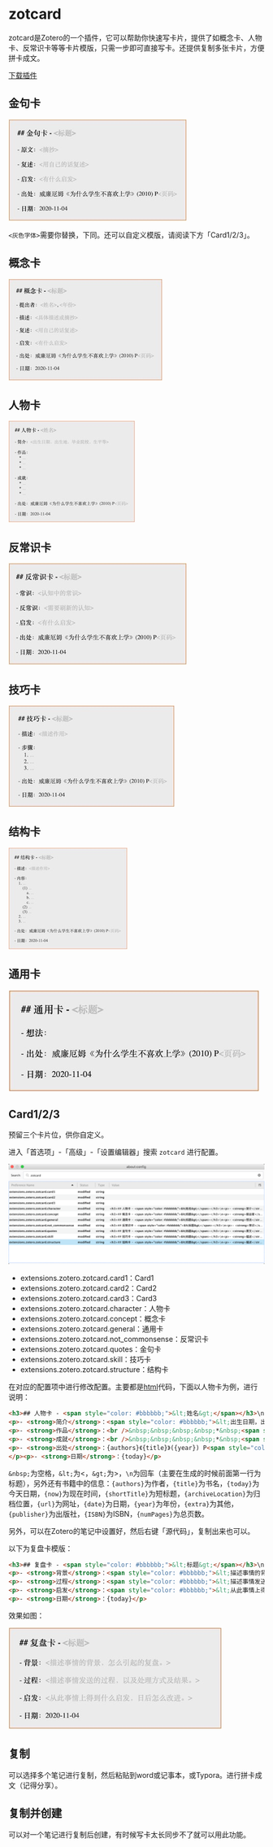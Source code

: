 # zotcard
zotcard是Zotero的一个插件，它可以帮助你快速写卡片，提供了如概念卡、人物卡、反常识卡等等卡片模版，只需一步即可直接写卡。还提供复制多张卡片，方便拼卡成文。

[下载插件](https://github.com/018/zotcard/releases)

## 金句卡

![金句卡](https://raw.githubusercontent.com/018/zotcard/main/image/quotes.jpeg)

`<灰色字体>`需要你替换，下同。还可以自定义模版，请阅读下方「Card1/2/3」。

## 概念卡

![概念卡](https://raw.githubusercontent.com/018/zotcard/main/image/concept.jpeg)

## 人物卡

![人物卡](https://raw.githubusercontent.com/018/zotcard/main/image/character.jpeg)

## 反常识卡

![反常识卡](https://raw.githubusercontent.com/018/zotcard/main/image/not_commonsense.jpeg)

## 技巧卡

![技巧卡](https://raw.githubusercontent.com/018/zotcard/main/image/skill.jpeg)

## 结构卡

![结构卡](https://raw.githubusercontent.com/018/zotcard/main/image/structure.jpeg)

## 通用卡

![通用卡](https://raw.githubusercontent.com/018/zotcard/main/image/general.jpeg)

## Card1/2/3
预留三个卡片位，供你自定义。

进入「首选项」-「高级」-「设置编辑器」搜索 `zotcard` 进行配置。

![金句卡](https://raw.githubusercontent.com/018/zotcard/main/image/config.png)

- extensions.zotero.zotcard.card1：Card1
- extensions.zotero.zotcard.card2：Card2
- extensions.zotero.zotcard.card3：Card3
- extensions.zotero.zotcard.character：人物卡
- extensions.zotero.zotcard.concept：概念卡
- extensions.zotero.zotcard.general：通用卡
- extensions.zotero.zotcard.not_commonsense：反常识卡
- extensions.zotero.zotcard.quotes：金句卡
- extensions.zotero.zotcard.skill：技巧卡
- extensions.zotero.zotcard.structure：结构卡

在对应的配置项中进行修改配置。主要都是[html](https://www.runoob.com/html/html-tutorial.html)代码，下面以人物卡为例，进行说明：

```html
<h3>## 人物卡 - <span style="color: #bbbbbb;">&lt;姓名&gt;</span></h3>\n
<p>- <strong>简介</strong>：<span style="color: #bbbbbb;">&lt;出生日期，出生地，毕业院校，生平等&gt;</span></p>
<p>- <strong>作品</strong>：<br />&nbsp;&nbsp;&nbsp;&nbsp;*&nbsp;<span style="color: #bbbbbb;">...</span><br />&nbsp;&nbsp;&nbsp;&nbsp;*&nbsp;<span style="color: #bbbbbb;">...</span><br />&nbsp;&nbsp;&nbsp;&nbsp;*&nbsp;<span style="color: #bbbbbb;">...</span></p>
<p>- <strong>成就</strong>：<br />&nbsp;&nbsp;&nbsp;&nbsp;*&nbsp;<span style="color: #bbbbbb;">...</span><br />&nbsp;&nbsp;&nbsp;&nbsp;*&nbsp;<span style="color: #bbbbbb;">...</span><br />&nbsp;&nbsp;&nbsp;&nbsp;*&nbsp;<span style="color: #bbbbbb;">...</span></p>
<p>- <strong>出处</strong>：{authors}《{title}》({year}) P<span style="color: #bbbbbb;">&lt;页码&gt;</span>
</p><p>- <strong>日期</strong>：{today}</p>
```

`&nbsp;`为空格，`&lt;`为<，`&gt;`为>，`\n`为回车（主要在生成的时候前面第一行为标题），另外还有书籍中的信息：`{authors}`为作者，`{title}`为书名，`{today}`为今天日期，`{now}`为现在时间，`{shortTitle}`为短标题，`{archiveLocation}`为归档位置，`{url}`为网址，`{date}`为日期，`{year}`为年份，`{extra}`为其他，`{publisher}`为出版社，`{ISBN}`为ISBN，`{numPages}`为总页数。

另外，可以在Zotero的笔记中设置好，然后右键「源代码」，复制出来也可以。

以下为复盘卡模版：

```html
<h3>## 复盘卡 - <span style="color: #bbbbbb;">&lt;标题&gt;</span></h3>\n
<p>- <strong>背景</strong>：<span style="color: #bbbbbb;">&lt;描述事情的背景，怎么引起的复盘。&gt;</span></p>
<p>- <strong>过程</strong>：<span style="color: #bbbbbb;">&lt;描述事情发送的过程，以及处理方式及结果。&gt;</span></p>
<p>- <strong>启发</strong>：<span style="color: #bbbbbb;">&lt;从此事情上得到什么启发，日后怎么改进。&gt;</span></p>
<p>- <strong>日期</strong>：{today}</p>
```

效果如图：

![复盘卡](https://raw.githubusercontent.com/018/zotcard/main/image/checking.jpeg)

## 复制

可以选择多个笔记进行复制，然后粘贴到word或记事本，或Typora。进行拼卡成文（记得分享）。

## 复制并创建

可以对一个笔记进行复制后创建，有时候写卡太长同步不了就可以用此功能。


